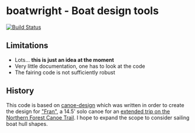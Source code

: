 # boatwright - Boat design tools

[![Build Status](https://travis-ci.com/zimeon/boatwright.svg?branch=main)](https://travis-ci.com/zimeon/boatwright)

## Limitations

  * Lots... **this is just an idea at the moment**
  * Very little documentation, one has to look at the code
  * The fairing code is not sufficiently robust

## History

This code is based on [canoe-design](https://github.com/zimeon/canoe-design) which was written in order to create the design for ["Fran"](fran), a 14.5' solo canoe for an [extended trip on the Northern Forest Canoe Trail](http://zimeon.com/2018/06/nfct). I hope to expand the scope to consider sailing boat hull shapes.

